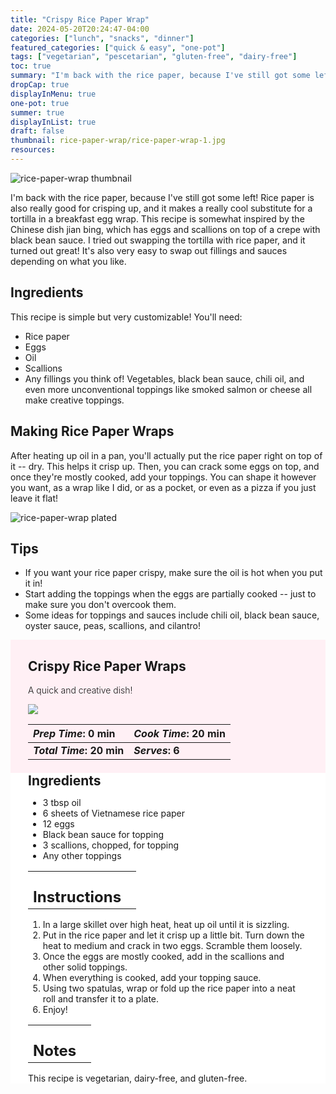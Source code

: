 ```yaml
---
title: "Crispy Rice Paper Wrap"
date: 2024-05-20T20:24:47-04:00
categories: ["lunch", "snacks", "dinner"]
featured_categories: ["quick & easy", "one-pot"]
tags: ["vegetarian", "pescetarian", "gluten-free", "dairy-free"]
toc: true
summary: "I'm back with the rice paper, because I've still got some left! Rice paper is also really good for crisping up, and it makes a really cool substitute for a tortilla in a breakfast egg wrap. This recipe is somewhat inspired by the Chinese dish jian bing, which has eggs and scallions on top of a crepe with black bean sauce. I tried out swapping the tortilla with rice paper, and it turned out great!"
dropCap: true
displayInMenu: true
one-pot: true
summer: true
displayInList: true
draft: false
thumbnail: rice-paper-wrap/rice-paper-wrap-1.jpg
resources:
---
```


![rice-paper-wrap thumbnail](../../rice-paper-wrap/rice-paper-wrap-1.jpg)

I'm back with the rice paper, because I've still got some left! Rice paper is also really good for crisping up, and it makes a really cool substitute for a tortilla in a breakfast egg wrap. This recipe is somewhat inspired by the Chinese dish jian bing, which has eggs and scallions on top of a crepe with black bean sauce. I tried out swapping the tortilla with rice paper, and it turned out great! It's also very easy to swap out fillings and sauces depending on what you like.

## Ingredients

This recipe is simple but very customizable! You'll need:

- Rice paper
- Eggs
- Oil
- Scallions
- Any fillings you think of! Vegetables, black bean sauce, chili oil, and even more unconventional toppings like smoked salmon or cheese all make creative toppings.

## Making Rice Paper Wraps

After heating up oil in a pan, you'll actually put the rice paper right on top of it -- dry. This helps it crisp up. Then, you can crack some eggs on top, and once they're mostly cooked, add your toppings. You can shape it however you want, as a wrap like I did, or as a pocket, or even as a pizza if you just leave it flat!

![rice-paper-wrap plated](../../rice-paper-wrap/rice-paper-wrap-2.jpg)

## Tips

- If you want your rice paper crispy, make sure the oil is hot when you put it in! 
- Start adding the toppings when the eggs are partially cooked -- just to make sure you don't overcook them.
- Some ideas for toppings and sauces include chili oil, black bean sauce, oyster sauce, peas, scallions, and cilantro!

<div style = "background-color: lavenderblush;"  id = "recipe"> 
<div style = "background-color:lavenderblush; padding-left:2em; margin-top:0; margin-bottom:0;">

<div style="display:grid; align-items:start; justify-content:space-between; padding-right:2em" class="grid-cols-2 gap-2 md:gap-4 lg:gap-8 xl:gap-12"><div class = "mb-8"><h2>Crispy Rice Paper Wraps</h2><p style = "font-weight: 300;">A quick and creative dish!</p></div><img src="../../rice-paper-wrap/rice-paper-wrap-1.jpg"  class="w-full h-auto mx-auto"/></div>

| _Prep Time_: 0 min  | _Cook Time_: 20 min  |
| :--- | :--- |
| **_Total Time_: 20 min** | **_Serves_: 6**  |

</div>
<div style="background-color: white; padding-left:2em; padding-right:2em; border-width:3px; border-color:lavenderblush; margin-top:0;">
 <div><h2 style = "margin-top:1em; margin-bottom:0;" >Ingredients</h2></div>
 
- 3 tbsp oil
- 6 sheets of Vietnamese rice paper
- 12 eggs
- Black bean sauce for topping
- 3 scallions, chopped, for topping
- Any other toppings

|   |    |
| :--- | :--- |
| <div><h2 style = "margin-top:1em; margin-bottom:0;" >Instructions</h2></div>|   |

1. In a large skillet over high heat, heat up oil until it is sizzling. 
2. Put in the rice paper and let it crisp up a little bit. Turn down the heat to medium and crack in two eggs. Scramble them loosely.
3. Once the eggs are mostly cooked, add in the scallions and other solid toppings. 
4. When everything is cooked, add your topping sauce. 
5. Using two spatulas, wrap or fold up the rice paper into a neat roll and transfer it to a plate.
6. Enjoy!

|   |    |
| :--- | :--- |
| <div><h2 style = "margin-top:1em; margin-bottom:0;" >Notes</h2></div>|   |

This recipe is vegetarian, dairy-free, and gluten-free.

</div>
</div>